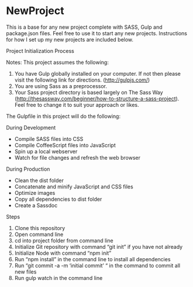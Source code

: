 # NewProject

This is a base for any new project complete with SASS, Gulp and package.json files. Feel free to use it to start any new projects. Instructions for how I set up my new projects are included below.


Project Initialization Process
 
Notes:
This project assumes the following:
  1. You have Gulp globally installed on your computer. If not then please visit the following link for directions. (http://gulpjs.com/)
  2. You are using Sass as a preprocessor.
  3. Your Sass project directory is based largely on The Sass Way (http://thesassway.com/beginner/how-to-structure-a-sass-project). Feel free to change it to suit your approach or likes.
 
The Gulpfile in this project will do the following:
 
During Development
 * Compile SASS files into CSS
 * Compile CoffeeScript files into JavaScript
 * Spin up a local webserver
 * Watch for file changes and refresh the web browser
 
During Production
 * Clean the dist folder
 * Concatenate and minify JavaScript and CSS files
 * Optimize images
 * Copy all dependencies to dist folder
 * Create a Sassdoc
 
Steps
 1. Clone this repository
 2. Open command line
 3. cd into project folder from command line
 4. Initialize Git repository with command “git init” if you have not already
 5. Initialize Node with command “npm init”
 6. Run “npm install” in the command line to install all dependencies
 7. Run “git commit -a -m ‘initial commit’ “ in the command to commit all new files
 8. Run gulp watch in the command line
